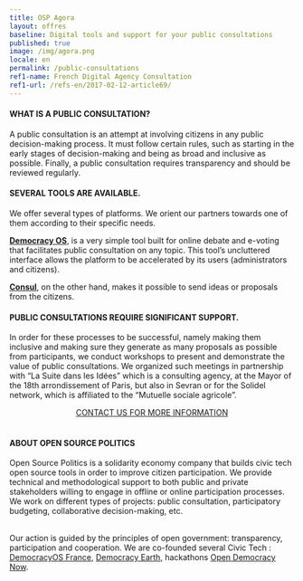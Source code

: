 ```yaml
---
title: OSP Agora
layout: offres
baseline: Digital tools and support for your public consultations
published: true
image: /img/agora.png
locale: en
permalink: /public-consultations
ref1-name: French Digital Agency Consultation
ref1-url: /refs-en/2017-02-12-article69/
---
```


#### WHAT IS A PUBLIC CONSULTATION?

A public consultation is an attempt at involving citizens in any public decision-making process. It must follow certain rules, such as starting in the early stages of decision-making and being as broad and inclusive as possible. Finally, a public consultation requires transparency and should be reviewed regularly.

#### SEVERAL TOOLS ARE AVAILABLE.

We offer several types of platforms. We orient our partners towards one of them according to their specific needs.

[**Democracy OS**](https://dos.demo.osp.cat), is a very simple tool built for online debate and e-voting that facilitates public consultation on any topic. This tool’s uncluttered interface allows the platform to be accelerated by its users (administrators and citizens).

[**Consul**](http://www.decide.es/en/index.html), on the other hand, makes it possible to send ideas or proposals from the citizens. 

#### PUBLIC CONSULTATIONS REQUIRE SIGNIFICANT SUPPORT.

In order for these processes to be successful, namely making them inclusive and making sure they generate as many proposals as possible from participants, we conduct workshops to present and demonstrate the value of public consultations. We organized such meetings in partnership with “La Suite dans les Idées” which is a consulting agency, at the Mayor of the 18th arrondissement of Paris, but also in Sevran or for the Solidel network, which is affiliated to the “Mutuelle sociale agricole”.

<center><a href="{{ site.baseurl }}/fr/accueil#contact" class="btn btn-primary">CONTACT US FOR MORE INFORMATION</a></center>

<br>
<div class="well">
<h4>ABOUT OPEN SOURCE POLITICS</h4>

Open Source Politics is a solidarity economy company that builds civic tech open source tools in order to improve citizen participation. We provide technical and methodological support to both public and private stakeholders willing to engage in offline or online participation processes. We work on different types of projects: public consultation, participatory budgeting, collaborative decision-making, etc.

<br>
Our action is guided by the principles of open government: transparency, participation and cooperation. We are co-founded several Civic Tech : <a href="http://democracyos.eu" target="blank">DemocracyOS France</a>, <a href="http://democracy.earth" target="blank">Democracy Earth</a>, hackathons <a href="http://opendemocracynow.net" target="blank">Open Democracy Now</a>. 
</div>  
